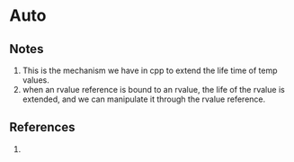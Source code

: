 # Auto

## Notes
1. This is the mechanism we have in cpp to extend the life time of temp values. 
2. when an rvalue reference is bound to an rvalue, the life of the rvalue is extended, and we can manipulate it through the rvalue reference. 


## References

1. 


